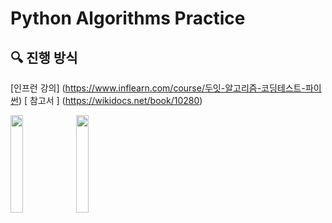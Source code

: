 # Python Algorithms Practice

 🔍 진행 방식
 -
[인프런 강의] (https://www.inflearn.com/course/두잇-알고리즘-코딩테스트-파이썬)
[ 참고서 ] (https://wikidocs.net/book/10280)


<img src= https://github.com/Sumin0411/Python_example/assets/91542789/dc612c6a-fbcd-4f52-9774-898b5dc75933  width="20%">




<img src = https://github.com/Sumin0411/Python_example/assets/91542789/174621fd-44db-40bc-b3c9-89923a2f5303 width="20%">
